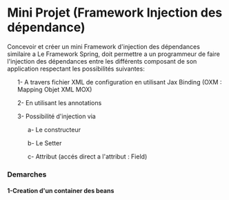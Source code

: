 <h1>Mini Projet (Framework Injection des dépendance)</h1>
Concevoir et créer un mini Framework d'injection des dépendances similaire
a Le Framework Spring, doit permettre a un programmeur de faire l'injection des dépendances
entre les différents composant de son application respectant les possibilités
suivantes:
  <ol>1- A travers fichier XML de configuration en utilisant Jax Binding (OXM : Mapping
       Objet XML MOX)</ol>
  <ol>2- En utilisant les annotations</ol>
  <ol>
    <p>3- Possibilité d'injection via</p>
      <ul> a- Le constructeur </ul>
      <ul>b- Le Setter </ul>
      <ul>c- Attribut (accés direct a l'attribut : Field) </ul>

</ol>

<h3>Demarches</h3>
<h4>1-Creation d'un container des beans </h4>
